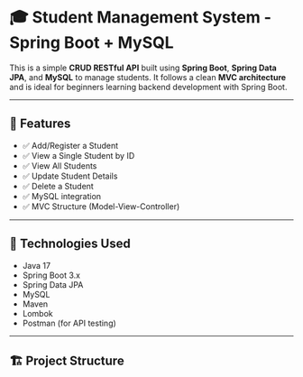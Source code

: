 # 🎓 Student Management System - Spring Boot + MySQL

This is a simple **CRUD RESTful API** built using **Spring Boot**, **Spring Data JPA**, and **MySQL** to manage students. It follows a clean **MVC architecture** and is ideal for beginners learning backend development with Spring Boot.

---

## 🚀 Features

- ✅ Add/Register a Student
- ✅ View a Single Student by ID
- ✅ View All Students
- ✅ Update Student Details
- ✅ Delete a Student
- ✅ MySQL integration
- ✅ MVC Structure (Model-View-Controller)

---

## 🧰 Technologies Used

- Java 17
- Spring Boot 3.x
- Spring Data JPA
- MySQL
- Maven
- Lombok
- Postman (for API testing)

---

## 🏗️ Project Structure

